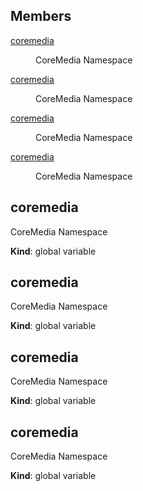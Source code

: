 ## Members

<dl>
<dt><a href="#coremedia">coremedia</a></dt>
<dd><p>CoreMedia Namespace</p>
</dd>
<dt><a href="#coremedia">coremedia</a></dt>
<dd><p>CoreMedia Namespace</p>
</dd>
<dt><a href="#coremedia">coremedia</a></dt>
<dd><p>CoreMedia Namespace</p>
</dd>
<dt><a href="#coremedia">coremedia</a></dt>
<dd><p>CoreMedia Namespace</p>
</dd>
</dl>

<a name="coremedia"></a>

## coremedia
CoreMedia Namespace

**Kind**: global variable  
<a name="coremedia"></a>

## coremedia
CoreMedia Namespace

**Kind**: global variable  
<a name="coremedia"></a>

## coremedia
CoreMedia Namespace

**Kind**: global variable  
<a name="coremedia"></a>

## coremedia
CoreMedia Namespace

**Kind**: global variable  
